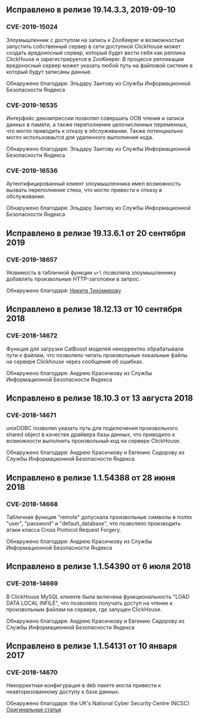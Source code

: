 ## Исправлено в релизе 19.14.3.3, 2019-09-10

### CVE-2019-15024

Злоумышленник с доступом на запись к ZooKeeper и возможностью запустить собственный сервер в сети доступной ClickHouse может создать вредоносный сервер, который будет вести себя как реплика ClickHouse и зарегистрируется в ZooKeeper. В процессе репликации вредоносный сервер может указать любой путь на файловой системе в который будут записаны данные.

Обнаружено благодаря: Эльдару Заитову из Службы Информационной Безопасности Яндекса

### CVE-2019-16535

Интерфейс декомпрессии позволял совершать OOB чтения и записи данных в памяти, а также переполнение целочисленных переменных, что могло приводить к отказу в обслуживании. Также потенциально могло использоваьтся для удаленного выполнения кода.

Обнаружено благодаря: Эльдару Заитову из Службы Информационной Безопасности Яндекса

### CVE-2019-16536

Аутентифицированный клиент злоумышленника имел возможность вызвать переполнение стека, что могло привести к отказу в обслуживании.

Обнаружено благодаря: Эльдару Заитову из Службы Информационной Безопасности Яндекса

## Исправлено в релизе 19.13.6.1 от 20 сентября 2019

### CVE-2019-18657
Уязвимость в табличной функции `url` позволяла злоумышленнику добавлять произвольные HTTP-заголовки в запрос.

Обнаружено благодаря: [Никите Тихомирову](https://github.com/NSTikhomirov)

## Исправлено в релизе 18.12.13 от 10 сентября 2018

### CVE-2018-14672
Функция для загрузки CatBoost моделей некорректно обрабатывала пути к файлам, что позволяло читать произвольные локальные файлы на сервере Clickhouse через сообщения об ошибках.

Обнаружено благодаря: Андрею Красичкову из Службы Информационной Безопасности Яндекса

## Исправлено в релизе 18.10.3 от 13 августа 2018

### CVE-2018-14671
unixODBC позволял указать путь для подключения произвольного shared object в качестве драйвера базы данных, что приводило к возможности выполнить произвольный код на сервере ClickHouse.

Обнаружено благодаря: Андрею Красичкову и Евгению Сидорову из Службы Информационной Безопасности Яндекса

## Исправлено в релизе 1.1.54388 от 28 июня 2018

### CVE-2018-14668
Табличная функция "remote" допускала произвольные символы в полях "user", "password" и "default_database", что позволяло производить атаки класса Cross Protocol Request Forgery.

Обнаружено благодаря: Андрею Красичкову из Службы Информационной Безопасности Яндекса

## Исправлено в релизе 1.1.54390 от 6 июля 2018

### CVE-2018-14669
В ClickHouse MySQL клиенте была включена функциональность "LOAD DATA LOCAL INFILE", что позволяло получать доступ на чтение к произвольным файлам на сервере, где запущен ClickHouse.

Обнаружено благодаря: Андрею Красичкову и Евгению Сидорову из Службы Информационной Безопасности Яндекса

## Исправлено в релизе 1.1.54131 от 10 января 2017

### CVE-2018-14670

Некорректная конфигурация в deb пакете могла привести к неавторизованному доступу к базе данных.

Обнаружено благодаря: the UK's National Cyber Security Centre (NCSC)
[Оригинальная статья](https://clickhouse.tech/docs/ru/security_changelog/) <!--hide-->
